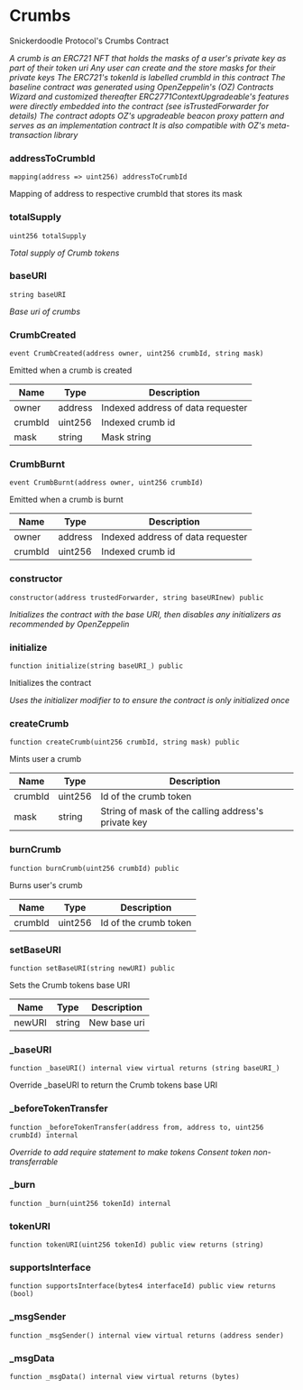 # Crumbs

Snickerdoodle Protocol's Crumbs Contract

_A crumb is an ERC721 NFT that holds the masks of a user's private key as part of their token uri
Any user can create and the store masks for their private keys 
The ERC721's tokenId is labelled crumbId in this contract
The baseline contract was generated using OpenZeppelin's (OZ) Contracts Wizard and customized thereafter 
ERC2771ContextUpgradeable's features were directly embedded into the contract (see isTrustedForwarder for details)
The contract adopts OZ's upgradeable beacon proxy pattern and serves as an implementation contract
It is also compatible with OZ's meta-transaction library_

### addressToCrumbId

```solidity
mapping(address => uint256) addressToCrumbId
```

Mapping of address to respective crumbId that stores its mask

### totalSupply

```solidity
uint256 totalSupply
```

_Total supply of Crumb tokens_

### baseURI

```solidity
string baseURI
```

_Base uri of crumbs_

### CrumbCreated

```solidity
event CrumbCreated(address owner, uint256 crumbId, string mask)
```

Emitted when a crumb is created

| Name | Type | Description |
| ---- | ---- | ----------- |
| owner | address | Indexed address of data requester |
| crumbId | uint256 | Indexed crumb id |
| mask | string | Mask string |

### CrumbBurnt

```solidity
event CrumbBurnt(address owner, uint256 crumbId)
```

Emitted when a crumb is burnt

| Name | Type | Description |
| ---- | ---- | ----------- |
| owner | address | Indexed address of data requester |
| crumbId | uint256 | Indexed crumb id |

### constructor

```solidity
constructor(address trustedForwarder, string baseURInew) public
```

_Initializes the contract with the base URI, then disables any initializers as recommended by OpenZeppelin_

### initialize

```solidity
function initialize(string baseURI_) public
```

Initializes the contract

_Uses the initializer modifier to to ensure the contract is only initialized once_

### createCrumb

```solidity
function createCrumb(uint256 crumbId, string mask) public
```

Mints user a crumb

| Name | Type | Description |
| ---- | ---- | ----------- |
| crumbId | uint256 | Id of the crumb token |
| mask | string | String of mask of the calling address's private key |

### burnCrumb

```solidity
function burnCrumb(uint256 crumbId) public
```

Burns user's crumb

| Name | Type | Description |
| ---- | ---- | ----------- |
| crumbId | uint256 | Id of the crumb token |

### setBaseURI

```solidity
function setBaseURI(string newURI) public
```

Sets the Crumb tokens base URI

| Name | Type | Description |
| ---- | ---- | ----------- |
| newURI | string | New base uri |

### _baseURI

```solidity
function _baseURI() internal view virtual returns (string baseURI_)
```

Override _baseURI to return the Crumb tokens base URI

### _beforeTokenTransfer

```solidity
function _beforeTokenTransfer(address from, address to, uint256 crumbId) internal
```

_Override to add require statement to make tokens Consent token non-transferrable_

### _burn

```solidity
function _burn(uint256 tokenId) internal
```

### tokenURI

```solidity
function tokenURI(uint256 tokenId) public view returns (string)
```

### supportsInterface

```solidity
function supportsInterface(bytes4 interfaceId) public view returns (bool)
```

### _msgSender

```solidity
function _msgSender() internal view virtual returns (address sender)
```

### _msgData

```solidity
function _msgData() internal view virtual returns (bytes)
```

